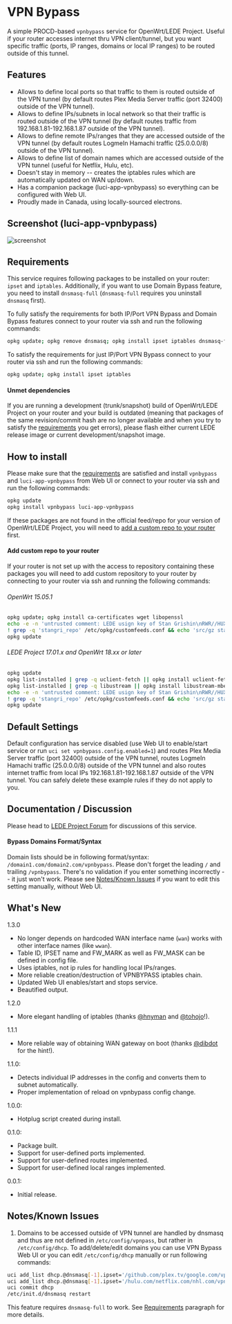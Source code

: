 # VPN Bypass
A simple PROCD-based ```vpnbypass``` service for OpenWrt/LEDE Project. Useful if your router accesses internet thru VPN client/tunnel, but you want specific traffic (ports, IP ranges, domains or local IP ranges) to be routed outside of this tunnel.

## Features
- Allows to define local ports so that traffic to them is routed outside of the VPN tunnel (by default routes Plex Media Server traffic (port 32400) outside of the VPN tunnel).
- Allows to define IPs/subnets in local network so that their traffic is routed outside of the VPN tunnel (by default routes traffic from 192.168.1.81-192.168.1.87 outside of the VPN tunnel).
- Allows to define remote IPs/ranges that they are accessed outside of the VPN tunnel (by default routes LogmeIn Hamachi traffic (25.0.0.0/8) outside of the VPN tunnel).
- Allows to define list of domain names which are accessed outside of the VPN tunnel (useful for Netflix, Hulu, etc).
- Doesn't stay in memory -- creates the iptables rules which are automatically updated on WAN up/down.
- Has a companion package (luci-app-vpnbypass) so everything can be configured with Web UI.
- Proudly made in Canada, using locally-sourced electrons.

## Screenshot (luci-app-vpnbypass)
![screenshot](https://raw.githubusercontent.com/stangri/openwrt_packages/master/screenshots/vpnbypass/screenshot02.png "screenshot")

## Requirements
This service requires following packages to be installed on your router: ```ipset``` and ```iptables```. Additionally, if you want to use Domain Bypass feature, you need to install ```dnsmasq-full``` (```dnsmasq-full``` requires you uninstall ```dnsmasq``` first).

To fully satisfy the requirements for both IP/Port VPN Bypass and Domain Bypass features connect to your router via ssh and run the following commands:
```sh
opkg update; opkg remove dnsmasq; opkg install ipset iptables dnsmasq-full
```

To satisfy the requirements for just IP/Port VPN Bypass connect to your router via ssh and run the following commands:
```sh
opkg update; opkg install ipset iptables
```

#### Unmet dependencies
If you are running a development (trunk/snapshot) build of OpenWrt/LEDE Project on your router and your build is outdated (meaning that packages of the same revision/commit hash are no longer available and when you try to satisfy the [requirements](#requirements) you get errors), please flash either current LEDE release image or current development/snapshot image.

## How to install
<!---
#### From Web UI/Luci
Navigate to System->Software page on your router and then perform the following actions:
1. Click "Update Lists"
2. Wait for the update process to finish.
3. In the "Download and install package:" field type ```vpnbypass luci-app-vpnbypass```
4. Click "OK" to install ```vpnbypass``` and ```luci-app-vpnbypass```

If you get an ```Unknown package 'vpnbypass'``` error, your router is not set up with the access to repository containing these packages and you need to add custom repository to your router first.

#### From console/ssh
--->
Please make sure that the [requirements](#requirements) are satisfied and install ```vpnbypass``` and ```luci-app-vpnbypass``` from Web UI or connect to your router via ssh and run the following commands:
```sh
opkg update
opkg install vpnbypass luci-app-vpnbypass
```
If these packages are not found in the official feed/repo for your version of OpenWrt/LEDE Project, you will need to [add a custom repo to your router](#add-custom-repo-to-your-router) first.

#### Add custom repo to your router
If your router is not set up with the access to repository containing these packages you will need to add custom repository to your router by connecting to your router via ssh and running the following commands:

###### OpenWrt 15.05.1
```sh
opkg update; opkg install ca-certificates wget libopenssl
echo -e -n 'untrusted comment: LEDE usign key of Stan Grishin\nRWR//HUXxMwMVnx7fESOKO7x8XoW4/dRidJPjt91hAAU2L59mYvHy0Fa\n' > /tmp/stangri-repo.pub && opkg-key add /tmp/stangri-repo.pub
! grep -q 'stangri_repo' /etc/opkg/customfeeds.conf && echo 'src/gz stangri_repo https://raw.githubusercontent.com/stangri/openwrt-repo/master' >> /etc/opkg/customfeeds.conf
opkg update
```

###### LEDE Project 17.01.x and OpenWrt 18.xx or later
```sh
opkg update
opkg list-installed | grep -q uclient-fetch || opkg install uclient-fetch
opkg list-installed | grep -q libustream || opkg install libustream-mbedtls
echo -e -n 'untrusted comment: LEDE usign key of Stan Grishin\nRWR//HUXxMwMVnx7fESOKO7x8XoW4/dRidJPjt91hAAU2L59mYvHy0Fa\n' > /tmp/stangri-repo.pub && opkg-key add /tmp/stangri-repo.pub
! grep -q 'stangri_repo' /etc/opkg/customfeeds.conf && echo 'src/gz stangri_repo https://raw.githubusercontent.com/stangri/openwrt-repo/master' >> /etc/opkg/customfeeds.conf
opkg update
```

## Default Settings
Default configuration has service disabled (use Web UI to enable/start service or run ```uci set vpnbypass.config.enabled=1```) and routes Plex Media Server traffic (port 32400) outside of the VPN tunnel, routes LogmeIn Hamachi traffic (25.0.0.0/8) outside of the VPN tunnel and also routes internet traffic from local IPs 192.168.1.81-192.168.1.87 outside of the VPN tunnel. You can safely delete these example rules if they do not apply to you.

## Documentation / Discussion
Please head to [LEDE Project Forum](https://forum.lede-project.org/t/vpn-bypass-split-tunneling-service-luci-ui/1106) for discussions of this service.

#### Bypass Domains Format/Syntax
Domain lists should be in following format/syntax: ```/domain1.com/domain2.com/vpnbypass```. Please don't forget the leading ```/``` and trailing ```/vpnbypass```. There's no validation if you enter something incorrectly -- it just won't work. Please see [Notes/Known Issues](#notesknown-issues) if you want to edit this setting manually, without Web UI.

## What's New
1.3.0
- No longer depends on hardcoded WAN interface name (```wan```) works with other interface names (like ```wwan```).
- Table ID, IPSET name and FW_MARK as well as FW_MASK can be defined in config file.
- Uses iptables, not ip rules for handling local IPs/ranges.
- More reliable creation/destruction of VPNBYPASS iptables chain.
- Updated Web UI enables/start and stops service.
- Beautified output.

1.2.0
- More elegant handling of iptables (thanks [@hnyman](https://github.com/hnyman) and [@tohojo](https://github.com/tohojo)!).

1.1.1
- More reliable way of obtaining WAN gateway on boot (thanks [@dibdot](https://github.com/dibdot) for the hint!).

1.1.0:
- Detects individual IP addresses in the config and converts them to subnet automatically.
- Proper implementation of reload on vpnbypass config change.

1.0.0:
- Hotplug script created during install.

0.1.0:
- Package built.
- Support for user-defined ports implemented.
- Support for user-defined routes implemented.
- Support for user-defined local ranges implemented.

0.0.1:
- Initial release.

## Notes/Known Issues
1. Domains to be accessed outside of VPN tunnel are handled by dnsmasq and thus are not defined in ```/etc/config/vpnpass```, but rather in ```/etc/config/dhcp```. To add/delete/edit domains you can use VPN Bypass Web UI or you can edit ```/etc/config/dhcp``` manually or run following commands:
```sh
uci add_list dhcp.@dnsmasq[-1].ipset='/github.com/plex.tv/google.com/vpnbypass'
uci add_list dhcp.@dnsmasq[-1].ipset='/hulu.com/netflix.com/nhl.com/vpnbypass'
uci commit dhcp
/etc/init.d/dnsmasq restart
```
This feature requires ```dnsmasq-full``` to work. See [Requirements](#requirements) paragraph for more details.
